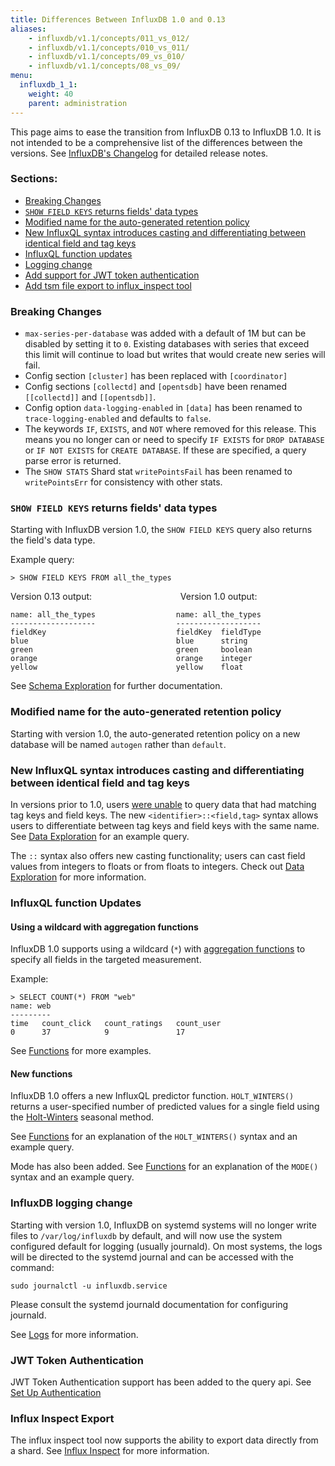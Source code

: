 ```yaml
---
title: Differences Between InfluxDB 1.0 and 0.13
aliases:
    - influxdb/v1.1/concepts/011_vs_012/
    - influxdb/v1.1/concepts/010_vs_011/
    - influxdb/v1.1/concepts/09_vs_010/
    - influxdb/v1.1/concepts/08_vs_09/
menu:
  influxdb_1_1:
    weight: 40
    parent: administration
---
```


This page aims to ease the transition from InfluxDB 0.13 to InfluxDB 1.0.
It is not intended to be a comprehensive list of the differences between the versions.
See [InfluxDB's Changelog](https://github.com/influxdata/influxdb/blob/master/CHANGELOG.md) for detailed release notes.

### Sections:

* [Breaking Changes](#breaking-changes)
* [`SHOW FIELD KEYS` returns fields' data types](#show-field-keys-returns-fields-data-types)
* [Modified name for the auto-generated retention policy](#modified-name-for-the-auto-generated-retention-policy)
* [New InfluxQL syntax introduces casting and differentiating between identical field and tag keys](#new-influxql-syntax-introduces-casting-and-differentiating-between-identical-field-and-tag-keys)
* [InfluxQL function updates](#influxql-function-updates)
* [Logging change](#influxdb-logging-change)
* [Add support for JWT token authentication](#jwt-token-authentication)
* [Add tsm file export to influx_inspect tool](#influx-inspect-export)

### Breaking Changes

* `max-series-per-database` was added with a default of 1M but can be disabled by setting it to `0`. Existing databases with series that exceed this limit will continue to load but writes that would create new series will fail.
* Config section `[cluster]` has been replaced with `[coordinator]`
* Config sections `[collectd]` and `[opentsdb]` have been renamed `[[collectd]]` and `[[opentsdb]]`.
* Config option `data-logging-enabled` in `[data]` has been renamed to `trace-logging-enabled` and defaults to `false`.
* The keywords `IF`, `EXISTS`, and `NOT` where removed for this release.  This means you no longer can or need to specify `IF EXISTS` for `DROP DATABASE` or `IF NOT EXISTS` for `CREATE DATABASE`.  If these are specified, a query parse error is returned.
* The `SHOW STATS` Shard stat `writePointsFail` has been renamed to `writePointsErr` for consistency with other stats.

### `SHOW FIELD KEYS` returns fields' data types

Starting with InfluxDB version 1.0, the `SHOW FIELD KEYS` query also returns the
field's data type.

Example query:
```
> SHOW FIELD KEYS FROM all_the_types
```

Version 0.13 output:
&nbsp;&nbsp;&nbsp;&nbsp;&nbsp;&nbsp;&nbsp;&nbsp;&nbsp;&nbsp;
&nbsp;&nbsp;&nbsp;&nbsp;&nbsp;&nbsp;&nbsp;&nbsp;&nbsp;&nbsp;&nbsp;&nbsp;&nbsp;
&nbsp;&nbsp;&nbsp;&nbsp;&nbsp;&nbsp;&nbsp;&nbsp;&nbsp;
Version 1.0 output:

```
name: all_the_types                  name: all_the_types
-------------------                  -------------------
fieldKey                             fieldKey  fieldType
blue                                 blue      string
green                                green     boolean
orange                               orange    integer
yellow                               yellow    float
```

See
[Schema Exploration](/influxdb/v1.1/query_language/schema_exploration/#explore-field-keys-with-show-field-keys)
for further documentation.

### Modified name for the auto-generated retention policy

Starting with version 1.0, the auto-generated retention policy on a new database will be named `autogen` rather than `default`.

### New InfluxQL syntax introduces casting and differentiating between identical field and tag keys

In versions prior to 1.0, users
[were unable](https://github.com/influxdata/influxdb/issues/4630) to query data
that had matching tag keys and field keys.
The new `<identifier>::<field,tag>` syntax allows users to differentiate between
tag keys and field keys with the same name.
See [Data Exploration](/influxdb/v1.1/query_language/data_exploration/#the-basic-select-statement)
for an example query.

The `::` syntax also offers new casting functionality; users can cast field
values from integers to floats or from floats to integers.
Check out [Data Exploration](/influxdb/v1.1/query_language/data_exploration/#data-types-and-cast-operations-in-queries) for more information.

### InfluxQL function Updates

#### Using a wildcard with aggregation functions

InfluxDB 1.0 supports using a wildcard (`*`) with
[aggregation functions](/influxdb/v1.1/query_language/functions/) to specify all
fields in the targeted measurement.

Example:
```
> SELECT COUNT(*) FROM "web"
name: web
---------
time   count_click   count_ratings   count_user
0      37            9               17
```

See [Functions](/influxdb/v1.1/query_language/functions/) for more examples.

#### New functions

InfluxDB 1.0 offers a new InfluxQL predictor function.
`HOLT_WINTERS()` returns a user-specified number of predicted values for a
single field using the [Holt-Winters](https://www.otexts.org/fpp/7/5) seasonal
method.

See [Functions](/influxdb/v1.1/query_language/functions/#holt-winters) for an
explanation of the `HOLT_WINTERS()` syntax and an example query.

Mode has also been added. See [Functions](/influxdb/v1.1/query_language/functions/#mode) for an
explanation of the `MODE()` syntax and an example query.

### InfluxDB logging change

Starting with version 1.0, InfluxDB on systemd systems will no longer
write files to `/var/log/influxdb` by default, and will now use the
system configured default for logging (usually journald).  On most
systems, the logs will be directed to the systemd journal and can be
accessed with the command:

```
sudo journalctl -u influxdb.service
```

Please consult the systemd journald documentation for configuring
journald.

See [Logs](/influxdb/v1.1/administration/logs/) for more information.

### JWT Token Authentication

JWT Token Authentication support has been added to the query api.
See [Set Up Authentication](/influxdb/v1.1/query_language/authentication_and_authorization/#set-up-authentication)

### Influx Inspect Export

The influx inspect tool now supports the ability to export data directly from a shard.
See [Influx Inspect](/influxdb/v1.1/tools/influx_inspect/) for more information.
